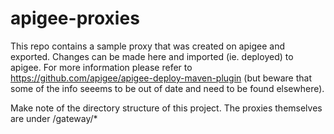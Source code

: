 # apigee-proxies

This repo contains a sample proxy that was created on apigee and exported.  Changes can be made here and imported (ie. deployed) to apigee.  For more information please refer to https://github.com/apigee/apigee-deploy-maven-plugin (but beware that some of the info seeems to be out of date and need to be found elsewhere).

Make note of the directory structure of this project.  The proxies themselves are under /gateway/*

